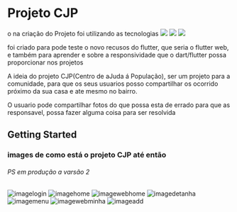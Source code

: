 # Projeto CJP

o na criação do Projeto foi utilizando as tecnologias 
<img src="https://img.icons8.com/color/30/000000/dart.png"/>
<img  src="https://img.icons8.com/color/30/000000/flutter.png"/>
<img src="https://img.icons8.com/color/30/000000/google-firebase-console.png"/>

foi criado para pode teste o novo recusos do flutter, que seria o flutter web, e também para
aprender e sobre a responsividade que o dart/flutter possa proporcionar nos projetos

A ideia do projeto CJP(Centro de aJuda á População), ser um projeto para a comunidade, para que os
seus usuarios posso compartilhar os ocorrido próximo da sua casa e ate mesmo no bairro.

O usuario pode compartilhar fotos do que possa esta de errado para que as responsavel, possa fazer
alguma coisa para ser resolvida

## Getting Started

### images de como está o projeto CJP até então

###### PS em produção a varsão 2

##

![imagelogin](https://github.com/nevitonviana/Projeto_CJP_V1/blob/master/Screenshot/Screenshotlogin.png)
![imagehome](https://github.com/nevitonviana/Projeto_CJP_V1/blob/master/Screenshot/Screenshothome.png)
![imagewebhome](https://github.com/nevitonviana/Projeto_CJP_V1/blob/master/Screenshot/Screenshotwebhome.png)
![imagedetanha](https://github.com/nevitonviana/Projeto_CJP_V1/blob/master/Screenshot/Screenshotdetalhe.png)
![imagemenu](https://github.com/nevitonviana/Projeto_CJP_V1/blob/master/Screenshot/Screenshotmenu.png)
![imagewebminha](https://github.com/nevitonviana/Projeto_CJP_V1/blob/master/Screenshot/Screenshotwebminha.png)
![imageadd](https://github.com/nevitonviana/Projeto_CJP_V1/blob/master/Screenshot/Screenshotwebadd.png)


